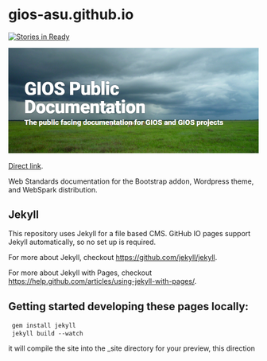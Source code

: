 gios-asu.github.io
==================

[![Stories in Ready](https://badge.waffle.io/gios-asu/gios-asu.github.io.svg)](http://waffle.io/gios-asu/gios-asu.github.io)

[![GIOS Public Documentation](images/for-readme/repo-image.png "GIOS Public Documentation")](https://gios-asu.github.io/)

[Direct link](https://gios-asu.github.io/).

Web Standards documentation for the Bootstrap addon, Wordpress theme, and WebSpark distribution.



## Jekyll

This repository uses Jekyll for a file based CMS.  GitHub IO pages support Jekyll automatically, so no set up is required.  

For more about Jekyll, checkout https://github.com/jekyll/jekyll. 

For more about Jekyll with Pages, checkout https://help.github.com/articles/using-jekyll-with-pages/. 


## Getting started developing these pages locally: 
````
 gem install jekyll
 jekyll build --watch
````
it will compile the site into the _site directory for your preview, this direction